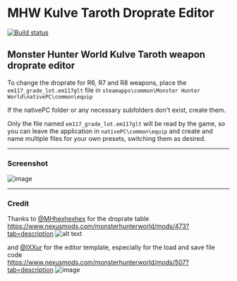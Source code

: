 # MHW Kulve Taroth Droprate Editor 
<a href="https://ci.appveyor.com/project/jasonycw/mhw-kulve-taroth-droprate-editor" target="_blank">
<img alt="Build status" src="https://ci.appveyor.com/api/projects/status/xw4sqoeisldkvinq?svg=true" />
</a>

Monster Hunter World Kulve Taroth weapon droprate editor
-------------------------------------------------------
To change the droprate for R6, R7 and R8 weapons, place the `em117_grade_lot.em117glt` file in `steamapps\common\Monster Hunter World\nativePC\common\equip` 
  
If the nativePC folder or any necessary subfolders don't exist, create them.  
  
Only the file named `em117_grade_lot.em117glt` will be read by the game, so you can leave the application in `nativePC\common\equip` and create and name multiple files for your own presets, switching them as desired.

-------------------------------------------------------

### Screenshot
![image](https://user-images.githubusercontent.com/4518597/48719567-d0d99e00-ec58-11e8-8d10-d935c9a68d88.png)

-------------------------------------------------------

### Credit
Thanks to [@MHhexhexhex](https://twitter.com/MHhexhexhex) for the droprate table<br>
https://www.nexusmods.com/monsterhunterworld/mods/473?tab=description
![alt text](https://staticdelivery.nexusmods.com/mods/2531/images/473/473-1541120521-428636282.png)

and [@IXXur](https://www.nexusmods.com/monsterhunterworld/users/59870351) for the editor template, especially for the load and save file code<br>
https://www.nexusmods.com/monsterhunterworld/mods/507?tab=description
![image](https://user-images.githubusercontent.com/4518597/48713042-56098680-ec4a-11e8-963c-23554921b110.png)


